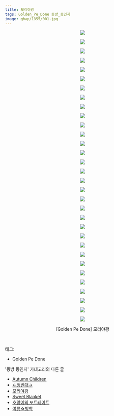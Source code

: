 ```yaml
---
title: 모리야광
tags: Golden_Pe_Done 동방_동인지
image: ghap/1855/001.jpg
---
```

<div class="article">
<p style="text-align: center; clear: none; float: none;"></p>
<p style="text-align: center; clear: none; float: none;"></p>
<p style="text-align: center; clear: none; float: none;"></p>
<p style="text-align: center; clear: none; float: none;"></p>
<p style="text-align: center; clear: none; float: none;"></p>
<p style="text-align: center; clear: none; float: none;"></p>
<p style="text-align: center; clear: none; float: none;"></p>
<p style="text-align: center; clear: none; float: none;"></p>
<p style="text-align: center; clear: none; float: none;"></p>
<p style="text-align: center; clear: none; float: none;"></p>
<p style="text-align: center; clear: none; float: none;"></p>
<p style="text-align: center; clear: none; float: none;"></p>
<p style="text-align: center; clear: none; float: none;"></p>
<p style="text-align: center; clear: none; float: none;"></p>
<p style="text-align: center; clear: none; float: none;"></p>
<p style="text-align: center; clear: none; float: none;"></p>
<p style="text-align: center; clear: none; float: none;"></p>
<p style="text-align: center; clear: none; float: none;"></p>
<p style="text-align: center; clear: none; float: none;"></p>
<p style="text-align: center; clear: none; float: none;"></p>
<p style="text-align: center; clear: none; float: none;"></p>
<p style="text-align: center; clear: none; float: none;"></p>
<p style="text-align: center; clear: none; float: none;"></p>
<p style="text-align: center; clear: none; float: none;"></p>
<p style="text-align: center; clear: none; float: none;"></p>
<p style="text-align: center; clear: none; float: none;"></p>
<p style="text-align: center; clear: none; float: none;"></p>
<p style="text-align: center; clear: none; float: none;"></p>
<p style="text-align: center; clear: none; float: none;"></p>
<p style="text-align: center; clear: none; float: none;"></p>
<p style="text-align: center; clear: none; float: none;"></p>
<p style="text-align: center; clear: none; float: none;"></p>
<p style="text-align: center; clear: none; float: none;"></p>
<p style="text-align: center; clear: none; float: none;"></p>
<p style="text-align: center; clear: none; float: none;"></p>
<p style="text-align: center; clear: none; float: none;"><img src="{{ site.nasurl }}/ghap/1855/001.jpg"/></p>
<p style="text-align: center; clear: none; float: none;"><img src="{{ site.nasurl }}/ghap/1855/002.jpg"/></p>
<p style="text-align: center; clear: none; float: none;"><img src="{{ site.nasurl }}/ghap/1855/003.jpg"/></p>
<p style="text-align: center; clear: none; float: none;"><img src="{{ site.nasurl }}/ghap/1855/004.jpg"/></p>
<p style="text-align: center; clear: none; float: none;"><img src="{{ site.nasurl }}/ghap/1855/005.jpg"/></p>
<p style="text-align: center; clear: none; float: none;"><img src="{{ site.nasurl }}/ghap/1855/006.jpg"/></p>
<p style="text-align: center; clear: none; float: none;"><img src="{{ site.nasurl }}/ghap/1855/007.jpg"/></p>
<p style="text-align: center; clear: none; float: none;"><img src="{{ site.nasurl }}/ghap/1855/008.jpg"/></p>
<p style="text-align: center; clear: none; float: none;"><img src="{{ site.nasurl }}/ghap/1855/009.jpg"/></p>
<p style="text-align: center; clear: none; float: none;"><img src="{{ site.nasurl }}/ghap/1855/010.jpg"/></p>
<p style="text-align: center; clear: none; float: none;"><img src="{{ site.nasurl }}/ghap/1855/011.jpg"/></p>
<p style="text-align: center; clear: none; float: none;"><img src="{{ site.nasurl }}/ghap/1855/012.jpg"/></p>
<p style="text-align: center; clear: none; float: none;"><img src="{{ site.nasurl }}/ghap/1855/013.jpg"/></p>
<p style="text-align: center; clear: none; float: none;"><img src="{{ site.nasurl }}/ghap/1855/014.jpg"/></p>
<p style="text-align: center; clear: none; float: none;"><img src="{{ site.nasurl }}/ghap/1855/015.jpg"/></p>
<p style="text-align: center; clear: none; float: none;"><img src="{{ site.nasurl }}/ghap/1855/016.jpg"/></p>
<p style="text-align: center; clear: none; float: none;"><img src="{{ site.nasurl }}/ghap/1855/017.jpg"/></p>
<p style="text-align: center; clear: none; float: none;"><img src="{{ site.nasurl }}/ghap/1855/018.jpg"/></p>
<p style="text-align: center; clear: none; float: none;"><img src="{{ site.nasurl }}/ghap/1855/019.jpg"/></p>
<p style="text-align: center; clear: none; float: none;"><img src="{{ site.nasurl }}/ghap/1855/020.jpg"/></p>
<p style="text-align: center; clear: none; float: none;"><img src="{{ site.nasurl }}/ghap/1855/021.jpg"/></p>
<p style="text-align: center; clear: none; float: none;"><img src="{{ site.nasurl }}/ghap/1855/022.jpg"/></p>
<p style="text-align: center; clear: none; float: none;"><img src="{{ site.nasurl }}/ghap/1855/023.jpg"/></p>
<p style="text-align: center; clear: none; float: none;"><img src="{{ site.nasurl }}/ghap/1855/024.jpg"/></p>
<p style="text-align: center; clear: none; float: none;"><img src="{{ site.nasurl }}/ghap/1855/025.jpg"/></p>
<p style="text-align: center; clear: none; float: none;"><img src="{{ site.nasurl }}/ghap/1855/026.jpg"/></p>
<p style="text-align: center; clear: none; float: none;"><img src="{{ site.nasurl }}/ghap/1855/027.jpg"/></p>
<p style="text-align: center; clear: none; float: none;"><img src="{{ site.nasurl }}/ghap/1855/028.jpg"/></p>
<p style="text-align: center; clear: none; float: none;"><img src="{{ site.nasurl }}/ghap/1855/029.jpg"/></p>
<p style="text-align: center; clear: none; float: none;"><img src="{{ site.nasurl }}/ghap/1855/030.jpg"/></p>
<p style="text-align: center; clear: none; float: none;"><img src="{{ site.nasurl }}/ghap/1855/031.jpg"/></p>
<p style="text-align: center; clear: none; float: none;"><img src="{{ site.nasurl }}/ghap/1855/032.jpg"/></p>
<p style="text-align: center; clear: none; float: none;">[Golden Pe Done] 모리야광</p>
<p><br/></p>
</div><div class="tagTrail">
<p>태그: </p>
<ul>
<li>Golden Pe Done</li>
</ul>
</div><div class="another">
<p>'동방 동인지' 카테고리의 다른 글</p>
<ul>
<li><a href="/2016-08-27-ghap_1857">Autumn Children</a></li>
<li><a href="/2016-08-26-ghap_1856">←정반대→</a></li>
<li><a href="/2016-08-26-ghap_1855">모리야광</a></li>
<li><a href="/2016-08-26-ghap_1854">Sweet Blanket</a></li>
<li><a href="/2016-08-26-ghap_1853">호랑이의 포트레이트</a></li>
<li><a href="/2016-08-26-ghap_1852">여름☆방학</a></li>
</ul>
</div><div class="cb_module cb_fluid">
<div class="cb_wrt cb_profile">
</div><!-- commentList close -->
</div>